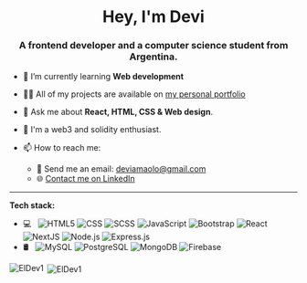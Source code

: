 <h1 align="center">Hey, I'm Devi</h1>
<h3 align="center">A frontend developer and a computer science student from Argentina.</h3>

- 🌱 I’m currently learning **Web development**

- 👨‍💻 All of my projects are available on [my personal portfolio](https://portfolio-eldev1.vercel.app/)
- 💬 Ask me about **React, HTML, CSS & Web design**.
- 📒 I'm a web3 and solidity enthusiast.

- 📫 How to reach me:
  - 📧 Send me an email: deviamaolo@gmail.com
  - 🌐 [Contact me on LinkedIn](https://www.linkedin.com/in/devi-amaolo-773135161/)
  
<hr>

**Tech stack:**

- 💻 &nbsp;
  ![HTML5](https://img.shields.io/badge/-HTML5-FFFFFF?style=flat&logo=HTML5)
  ![CSS](https://img.shields.io/badge/-CSS-FFFFFF?style=flat&logo=CSS3&logoColor=1572B6)
  ![SCSS](https://img.shields.io/badge/-SCSS-FFFFFF?style=flat&logo=sass&logoColor=1572B6)
  ![JavaScript](https://img.shields.io/badge/-JavaScript-FFFFFF?style=flat&logo=javascript)
  ![Bootstrap](https://img.shields.io/badge/-Bootstrap-FFFFFF?style=flat&logo=bootstrap&logoColor=563D7C)
  ![React](https://img.shields.io/badge/-React-FFFFFF?style=flat&logo=react)
  ![NextJS](https://img.shields.io/badge/-NextJS-FFFFFF?style=flat&logo=next.js&logoColor=000000)
  ![Node.js](https://img.shields.io/badge/-Node.js-FFFFFF?style=flat&logo=node.js)
  ![Express.js](https://img.shields.io/badge/-Express.js-FFFFFF?style=flat&logo=express&logoColor=000000)
- 🛢 &nbsp;
  ![MySQL](https://img.shields.io/badge/-MySQL-FFFFFF?style=flat&logo=mysql)
  ![PostgreSQL](https://img.shields.io/badge/-PostgreSQL-FFFFFF?style=flat&logo=PostgreSQL)
  ![MongoDB](https://img.shields.io/badge/-MongoDB-FFFFFF?style=flat&logo=mongodb)
  ![Firebase](https://img.shields.io/badge/-Firebase-FFFFFF?style=flat&logo=firebase)

<p><img align="left" src="https://github-readme-stats-git-masterrstaa-rickstaa.vercel.app/api?ElDev1=adityaseth777&&show_icons=true&theme=dark" alt="ElDev1" /></p>
<p>&nbsp;<img align="center" src="https://github-readme-stats.vercel.app/api?username=ElDev1&show_icons=true&locale=en&theme=radical" alt="ElDev1" /></p>
